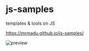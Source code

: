 # js-samples

templates &amp; tools on JS

https://mrmadu.github.io/js-samples/

![preview](https://github.com/mrmadu/js-samples/blob/b9c7ad416ec1e5af85d625ebed5e23ff28fdbb28/preview.gif)


